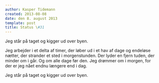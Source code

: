 ```yaml
---
author: Kasper Tidemann
created: 2013-08-08
date: den 8. august 2013
template: post
title: Status \#31
---
```


Jeg står på taget og kigger ud over byen.

Jeg arbejder i et delta af timer, der løber ud i et hav af dage og endeløse nætter, der strander et sted i morgenstunden. Der lyder en fjern tuden, der minder om i går. Og om alle dage før den. Jeg drømmer om i morgen, for der er jeg nået endnu længere end i dag.

Jeg står på taget og kigger ud over byen.